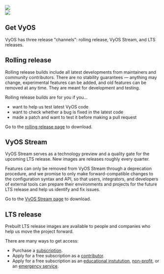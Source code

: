 <div class='get-page'>
  <section class='banner'>
    <div class='containerCustom'>
      <div class='left-shape'>
        <img src='/img/global/shape-left.svg' />
      </div>
      <div class='right-shape'>
        <img src='/img/global/shape-right.svg' />
      </div>

  <div class='banner-div'>

  # Get VyOS

  VyOS has three release "channels": rolling release, VyOS Stream, and LTS releases.

  </div>

  </div>
  </section>

  <section class='content-section'>
    <div class='content-div'>
      <div class='nightly-builds'>

  ## Rolling release

  Rolling release builds include all latest developments from maintainers and community contributors.
  There are no stability guarantees — anything may change, experimental features can be added,
  and old features can be removed at any time. They are meant for development and testing.

  Rolling release builds are for you if you...

  - want to help us test latest VyOS code
  - want to check whether a bug is fixed in the latest code
  - made a patch and want to test it before making a pull request

  Go to the [rolling release page](/get/nightly-builds) to download.

  </div>

  <div class="lts">

  ## VyOS Stream

  VyOS Stream serves as a technology preview and a quality gate for the upcoming LTS release.
  New images are releases roughly every quarter.

  Features can only be removed from VyOS Stream through a deprecation procedure,
  and we promise to only make forward-compatible changes to the configuration syntax
  and API, so that users, integrators, and developers of external tools
  can prepare their environments and projects for the future LTS release
  and help us identify and fix issues.

  Go to the [VyOS Stream page](/get/stream) to download.

  </div>

  <div class='lts'>

  ## LTS release

  Prebuilt LTS release images are available to people and companies who help us move the project
  forward.

  There are many ways to get access:

  - Purchase a [subscription](https://vyos.io/subscriptions/software/).
  - Apply for a free subscription as a [contributor](/get/contributor-subscriptions).
  - Apply for a free subscription as an
    [educational instutution](https://vyos.io/community/for-educational-institutions/),
    [non-profit](https://vyos.io/community/for-non-commercial-organizations/), or an
    [emergency service](http://vyos.io/community/for-first-responders/).

  </div>

  </section>

  <section class="form"> </section>

</div>
